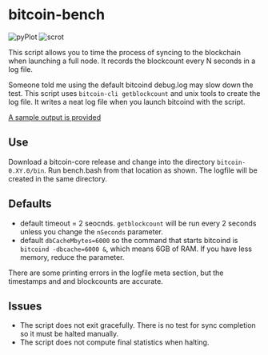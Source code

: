 # bitcoin-bench

![pyPlot](http://i.imgur.com/obcLjDD.png "plot from output data made in python")
![scrot](http://i.imgur.com/wkuOOLf.png "btc-bench.bash")

This script allows you to time the process of syncing to the blockchain when launching a full node.  It records the blockcount every N seconds in a log file.

Someone told me using the default bitcoind debug.log may slow down the test. This script uses `bitcoin-cli getblockcount` and unix tools to create the log file. It writes a neat log file when you launch bitcoind with the script.  

[A sample output is provided](https://raw.githubusercontent.com/Altoidnerd/bitcoin-bench/master/bitcoin_bench_1453438402.log)
## Use

Download a bitcoin-core release and change into the directory `bitcoin-0.XY.0/bin`.  Run bench.bash from that location as shown. The logfile will be created in the same directory.

## Defaults

* default timeout = 2 seocnds. `getblockcount` will be run every 2 seconds unless you change the  `nSeconds` parameter.
* default `dbCacheMbytes=6000` so the command that starts bitcoind is `bitcoind -dbcache=6000 &`, which means 6GB of RAM.  If you have less memory, reduce the parameter.

There are some printing errors in the logfile meta section, but the timestamps and and blockcounts are accurate.

## Issues
* The script does not exit gracefully.  There is no test for sync completion so it must be halted manually.  
* The script does not compute final statistics when halting.  
